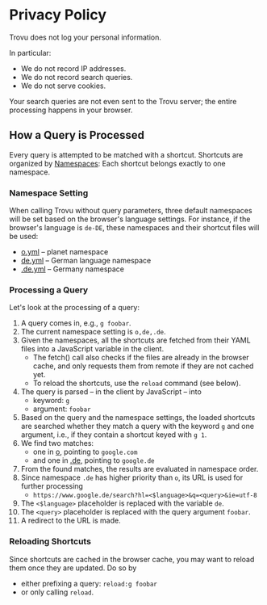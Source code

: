 # Privacy Policy

Trovu does not log your personal information.

In particular:

-   We do not record IP addresses.
-   We do not record search queries.
-   We do not serve cookies.

Your search queries are not even sent to the Trovu server;
the entire processing happens in your browser.

## How a Query is Processed

Every query is attempted to be matched with a shortcut.
Shortcuts are organized by [Namespaces](../shortcuts/namespaces.md):
Each shortcut belongs exactly to one namespace.

### Namespace Setting

When calling Trovu without query parameters, three default namespaces will be set based on the browser's language settings.
For instance, if the browser's language is `de-DE`, these namespaces and their shortcut files will be used:

-   [o.yml](https://github.com/trovu/trovu/tree/master/data/shortcuts/o.yml) – planet namespace
-   [de.yml](https://github.com/trovu/trovu/tree/master/data/shortcuts/de.yml) – German language namespace
-   [.de.yml](https://github.com/trovu/trovu/tree/master/data/shortcuts/.de.yml) – Germany namespace

### Processing a Query

Let's look at the processing of a query:

1. A query comes in, e.g., `g foobar`.
2. The current namespace setting is `o,de,.de`.
3. Given the namespaces, all the shortcuts are fetched from their YAML files into a JavaScript variable in the client.
    - The fetch() call also checks if the files are already in the browser cache, and only requests them from remote if they are not cached yet.
    - To reload the shortcuts, use the `reload` command (see below).
4. The query is parsed – in the client by JavaScript – into
    - keyword: `g`
    - argument: `foobar`
5. Based on the query and the namespace settings, the loaded shortcuts are searched whether they match a query with the keyword `g` and one argument, i.e., if they contain a shortcut keyed with `g 1`.
6. We find two matches:
    - one in [o](https://github.com/trovu/trovu/tree/master/data/shortcuts/o.yml), pointing to `google.com`
    - and one in [.de](https://github.com/trovu/trovu/tree/master/data/shortcuts/.de.yml), pointing to `google.de`
7. From the found matches, the results are evaluated in namespace order.
8. Since namespace `.de` has higher priority than `o`, its URL is used for further processing
    - `https://www.google.de/search?hl=<$language>&q=<query>&ie=utf-8`
9. The `<$language>` placeholder is replaced with the variable `de`.
10. The `<query>` placeholder is replaced with the query argument `foobar`.
11. A redirect to the URL is made.

### Reloading Shortcuts

Since shortcuts are cached in the browser cache, you may want to reload them once they are updated.
Do so by

-   either prefixing a query: `reload:g foobar`
-   or only calling `reload`.
